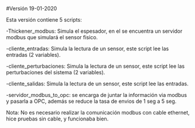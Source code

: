 #Versión 19-01-2020

Esta versión contiene 5 scripts:

-Thickener_modbus: Simula el espesador, en el se encuentra un servidor modbus que simulará el sensor fisico.

-cliente_entradas: Simula la lectura de un sensor, este script lee las entradas (2 variables).

-cliente_perturbaciones: Simula la lectura de un sensor, este script lee las perturbaciones del sistema (2 variables).

-cliente_salidas: Simula la lectura de un sensor, este script lee las entradas.

-servidor_modbus_to_opc: se encarga de juntar la información via modbus y pasarla a OPC, además se reduce la tasa de envios de 1 seg a 5 seg.

Nota: No es necesario realizar la comunicación modbus con cable ethernet, hice pruebas sin cable, y funcionaba bien.
